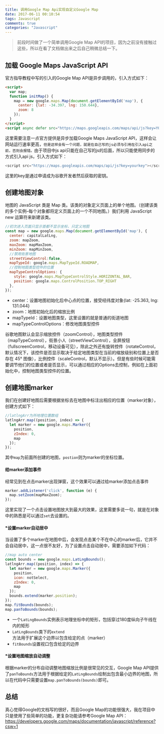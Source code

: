```yaml
---
title: 调用Google Map Api实现自定义Google Map
date: 2017-06-11 00:10:54
tags: Javascript
comments: true
categories: "Javascript"
---
```


>前段时间做了一个简单调用Google Map API的项目，因为之前没有接触过这些，所以在看了文档做出来之后自己稍微总结一下。

<!--more-->

## 加载 Google Maps JavaScript API

官方指导教程中写的引入的Google Map API是异步调用的，引入方式如下：

```html
<script>
  var map;
  function initMap() {
    map = new google.maps.Map(document.getElementById('map'), {
      center: {lat: -34.397, lng: 150.644},
      zoom: 8
    });
  }
</script>
<script async defer src="https://maps.googleapis.com/maps/api/js?key=YOUR_API_KEY&callback=initMap"></script>
```

这里需要注意一点官方提供是异步加载Google Maps JavaScript API，这样会让网站运行速率更高，`但是这样会有一个问题，就是在自己写的js必须与引用在引入api之前，否则会报错。`由于项目中js api只能在自己写的js的后面，所以只能使用同步的方式引入api js，引入方式如下：

```js
<script src="https://maps.googleapis.com/maps/api/js?key=yourkey"></script>
```

这里的key是通过申请成为谷歌开发者然后获取的密钥。

## 创建地图对象

地图的 JavaScript 类是 Map 类。该类的对象定义页面上的单个地图。（创建该类的多个实例–每个对象都将定义页面上的一个不同地图。）我们利用 JavaScript new 运算符来新建该类。

```js
//初次进入页面只显示首都不显示坐标，只定义地图
const map = new google.maps.Map(document.getElementById('map'), {
  center: capitalLatLng,
  zoom: mapZoom,
  maxZoom: mapMaxZoom,
  minZoom: mapMinZoom,
  //禁用街景地图
  streetViewControl:false,
  mapTypeId: google.maps.MapTypeId.ROADMAP,
  //控制地图类型控件的位置
  mapTypeControlOptions: {
    style: google.maps.MapTypeControlStyle.HORIZONTAL_BAR,
    position: google.maps.ControlPosition.TOP_RIGHT
  },
});
```

- center：设置地图初始化后中心点的位置，接受经纬度对象{lat: -25.363, lng: 131.044}
- zoom：地图初始化后的缩放比例
- mapTypeId：设置地图类型，这里设置的就是普通的街道地图
- mapTypeControlOptions：修改地图类型控件

谷歌地图默认会显示缩放控件（zoomControl），地图类型控件（mapTypeControl），街景小人（streetViewControl），全屏按钮（fullscreenControl，移动设备可见），除此之外还有旋转控件（rotateControl，默认情况下，该控件是否显示取决于给定地图类型在当前的缩放级别和位置上是否存在 45° 图像），比例控件（scaleControl，默认不显示）。但是有些时候可能需要调节他们的位置或者是否显示，可以通过相应的Options去控制，例如在上面初始化中，控制地图类型控件的位置。

## 创建地图marker

我们在创建好地图后需要根据坐标去在地图中标注出相应的位置（marker对象），创建方式如下：

```js
//latlngArr为所地理位置数组
latlngArr.map((position, index) => {
  let marker = new google.maps.Marker({
    position,
    zIndex: 0,
    map
  });
});
```

其中`map`为前面所创建的地图，`postion`则为marker的坐标位置。

#### 给marker添加事件

经常见到在点击marker出现弹窗，这个效果可以通过给marker添加点击事件

```js
marker.addListener('click', function (e) {
  map.setZoom(mapMaxZoom);
});
```

这里实现了一个点击设置地图放大到最大的效果，这里需要多说一句，就是在对象中的熟悉是可以通过`set`去设置的。

#### *设置marker自动居中

当设置了多个marker在地图中后，会发现点击某个不在中心的marker后，它并不会自动居中，这一点很不友好，为了设置点击自动居中，需要添加如下代码：

```js
//map auto center
const bounds = new google.maps.LatLngBounds();
latlngArr.map((position, index) => {
  let marker = new google.maps.Marker({
    position,
    icon: notSelect,
    zIndex: 0,
    map
  });
  bounds.extend(marker.position);
});
map.fitBounds(bounds);
map.panToBounds(bounds);
```

- 一个`LatLngBounds`实例表示地理坐标中的矩形，包括穿过180度纵向子午线在内的矩形
- `LatLngBounds`类下的`extend`方法用于扩展这个边界以包含给定的点（marker）
- `fitBounds`设置视口包含给定的边界

#### *设置地图缩放自动调整

根据marker的分布自动调整地图缩放比例是很常见的交互，Google Map API提供了`panToBounds`方法用于根据给定的`LatLngBounds`绘制出包含最小边界的地图，所以在代码中只需要设置`map.panToBounds(bounds)`即可。

## 总结

真心觉得Google的文档写的很好，而且Google Map的功能很强大，我在项目中只是使用了些简单的功能，更复杂功能请参考Google Map API：https://developers.google.com/maps/documentation/javascript/reference?csw=1